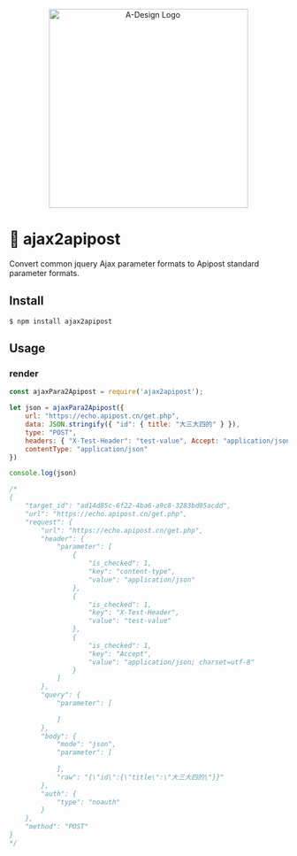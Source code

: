 <p align="center">
  <a href="https://www.apipost.cn/" target="_blank">
    <img alt="A-Design Logo" width="360" src="https://img.cdn.apipost.cn/cdn/opensource/apipost-opensource.svg" />
  </a>
</p>

# 🚀 ajax2apipost
Convert common jquery Ajax parameter formats to Apipost standard parameter formats.
## Install

```
$ npm install ajax2apipost
```

##  Usage
### render
```javascript
const ajaxPara2Apipost = require('ajax2apipost');

let json = ajaxPara2Apipost({
    url: "https://echo.apipost.cn/get.php",
    data: JSON.stringify({ "id": { title: "大三大四的" } }),
    type: "POST",
    headers: { "X-Test-Header": "test-value", Accept: "application/json; charset=utf-8" },
    contentType: "application/json"
})

console.log(json)

/*
{
    "target_id": "ad14d85c-6f22-4ba6-a9c8-3283bd05acdd",
    "url": "https://echo.apipost.cn/get.php",
    "request": {
        "url": "https://echo.apipost.cn/get.php",
        "header": {
            "parameter": [
                {
                    "is_checked": 1,
                    "key": "content-type",
                    "value": "application/json"
                },
                {
                    "is_checked": 1,
                    "key": "X-Test-Header",
                    "value": "test-value"
                },
                {
                    "is_checked": 1,
                    "key": "Accept",
                    "value": "application/json; charset=utf-8"
                }
            ]
        },
        "query": {
            "parameter": [
                
            ]
        },
        "body": {
            "mode": "json",
            "parameter": [
                
            ],
            "raw": "{\"id\":{\"title\":\"大三大四的\"}}"
        },
        "auth": {
            "type": "noauth"
        }
    },
    "method": "POST"
}
*/
```
